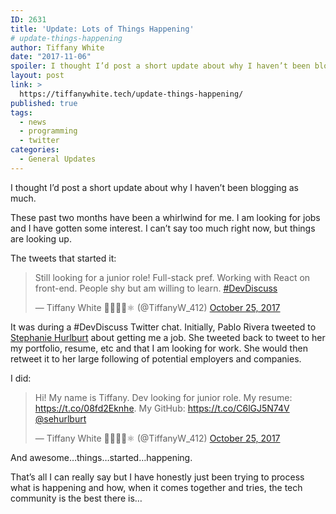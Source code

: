 ```yaml
---
ID: 2631
title: 'Update: Lots of Things Happening'
# update-things-happening
author: Tiffany White
date: "2017-11-06"
spoiler: I thought I’d post a short update about why I haven’t been blogging as much.
layout: post
link: >
  https://tiffanywhite.tech/update-things-happening/
published: true
tags:
  - news
  - programming
  - twitter
categories:
  - General Updates
---
```



I thought I’d post a short update about why I haven’t been blogging as much.

These past two months have been a whirlwind for me. I am looking for jobs and I have gotten some interest. I can’t say too much right now, but things are looking up.

The tweets that started it:
<blockquote class="twitter-tweet" data-lang="en"><p lang="en" dir="ltr">Still looking for a junior role! Full-stack pref. Working with React on front-end. People shy but am willing to learn. <a href="https://twitter.com/hashtag/DevDiscuss?src=hash&amp;ref_src=twsrc%5Etfw">#DevDiscuss</a></p>&mdash; Tiffany White 🤨👩🏾‍💻⚛️ (@TiffanyW_412) <a href="https://twitter.com/TiffanyW_412/status/922997615230357505?ref_src=twsrc%5Etfw">October 25, 2017</a></blockquote>


It was during a #DevDiscuss Twitter chat. Initially, Pablo Rivera tweeted to [Stephanie Hurlburt](https://twitter.com/sehurlburt) about getting me a job. She tweeted back to tweet to her my portfolio, resume, etc and that I am looking for work. She would then retweet it to her large following of potential employers and companies.

I did:

<blockquote class="twitter-tweet" data-lang="en"><p lang="en" dir="ltr">Hi! My name is Tiffany. Dev looking for junior role. My resume: <a href="https://t.co/08fd2Eknhe">https://t.co/08fd2Eknhe</a>. My GitHub: <a href="https://t.co/C6lGJ5N74V">https://t.co/C6lGJ5N74V</a> <a href="https://twitter.com/sehurlburt?ref_src=twsrc%5Etfw">@sehurlburt</a></p>&mdash; Tiffany White 🤨👩🏾‍💻⚛️ (@TiffanyW_412) <a href="https://twitter.com/TiffanyW_412/status/923000005035724800?ref_src=twsrc%5Etfw">October 25, 2017</a></blockquote>



And awesome…things…started…happening.

That’s all I can really say but I have honestly just been trying to process what is happening and how, when it comes together and tries, the tech community is the best there is…